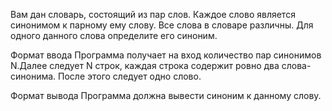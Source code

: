 Вам дан словарь, состоящий из пар слов. Каждое слово является синонимом к парному ему слову.
Все слова в словаре различны. Для одного данного слова определите его синоним.

Формат ввода
Программа получает на вход количество пар синонимов N.Далее следует N строк,
каждая строка содержит ровно два слова-синонима. После этого следует одно слово.

Формат вывода
Программа должна вывести синоним к данному слову.